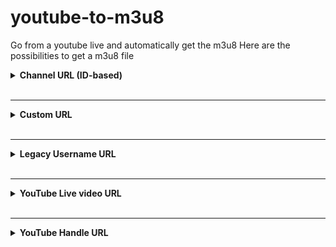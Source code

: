 # youtube-to-m3u8
Go from a youtube live and automatically get the m3u8
Here are the possibilities to get a m3u8 file

<details>
<summary><strong>Channel URL (ID-based)</strong></summary>

<br>

`youtube.com/channel/UCbzsECFSruRVbkhkMJB3MGQ`

</details>

<br>
<hr>

<details>
<summary><strong>Custom URL</strong></summary>

<br>

`youtube.com/c/YouTubeCreators`
</details>

<br>
<hr>

<details>
<summary><strong>Legacy Username URL</strong></summary>

<br>

`youtube.com/user/YouTube`
</details>

<br>
<hr>

<details>
<summary><strong>YouTube Live video URL</strong></summary>

<br>

`youtube.com/live/jfKfPfyJRdk`
</details>

<br>
<hr>

<details>
<summary><strong>YouTube Handle URL</strong></summary>

<br>

`youtube.com/@youtubecreators`
</details>
